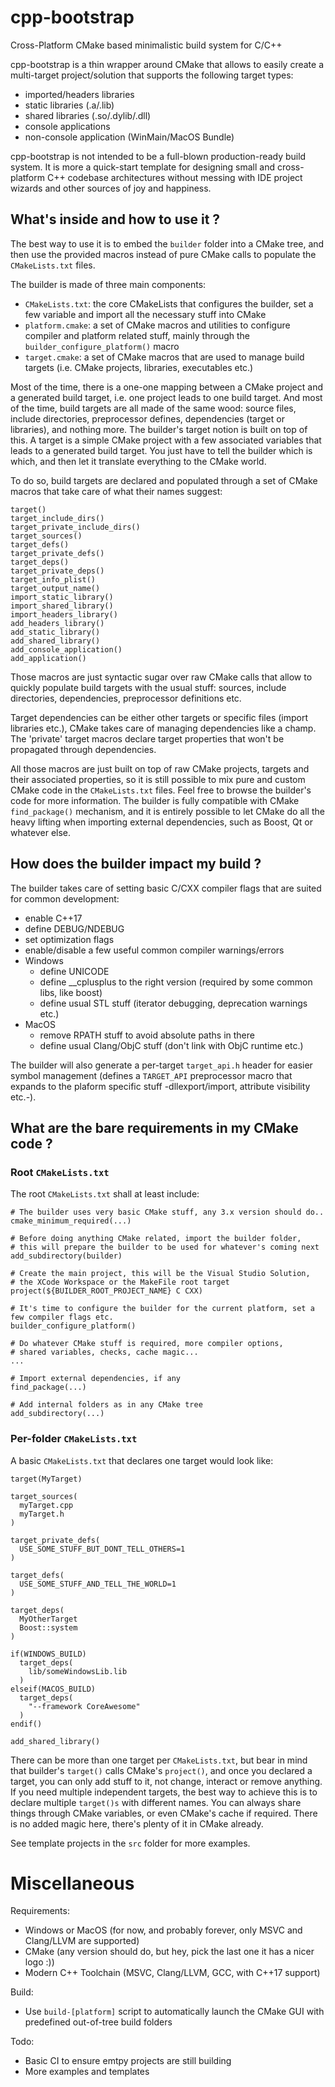 # cpp-bootstrap
Cross-Platform CMake based minimalistic build system for C/C++

cpp-bootstrap is a thin wrapper around CMake that allows to easily create a multi-target project/solution that supports the following target types:
* imported/headers libraries
* static libraries (.a/.lib)
* shared libraries (.so/.dylib/.dll)
* console applications
* non-console application (WinMain/MacOS Bundle)

cpp-bootstrap is not intended to be a full-blown production-ready build system. It is more a quick-start template for designing small and cross-platform C++ codebase architectures without messing with IDE project wizards and other sources of joy and happiness.

## What's inside and how to use it ?
The best way to use it is to embed the ```builder``` folder into a CMake tree, and then use the provided macros instead of pure CMake calls to populate the ```CMakeLists.txt``` files.

The builder is made of three main components:
* ```CMakeLists.txt```: the core CMakeLists that configures the builder, set a few variable and import all the necessary stuff into CMake
* ```platform.cmake```: a set of CMake macros and utilities to configure compiler and platform related stuff, mainly through the ```builder_configure_platform()``` macro
* ```target.cmake```: a set of CMake macros that are used to manage build targets (i.e. CMake projects, libraries, executables etc.)

Most of the time, there is a one-one mapping between a CMake project and a generated build target, i.e. one project leads to one build target. And most of the time, build targets are all made of the same wood: source files, include directories, preprocessor defines, dependencies (target or libraries), and nothing more.
The builder's target notion is built on top of this. A target is a simple CMake project with a few associated variables that leads to a generated build target.
You just have to tell the builder which is which, and then let it translate everything to the CMake world.

To do so, build targets are declared and populated through a set of CMake macros that take care of what their names suggest:
```
target()
target_include_dirs()
target_private_include_dirs()
target_sources()
target_defs()
target_private_defs()
target_deps()
target_private_deps()
target_info_plist()
target_output_name()
import_static_library()
import_shared_library()
import_headers_library()
add_headers_library()
add_static_library()
add_shared_library()
add_console_application()
add_application()
```
Those macros are just syntactic sugar over raw CMake calls that allow to quickly populate build targets with the usual stuff: sources, include directories, dependencies, preprocessor definitions etc.

Target dependencies can be either other targets or specific files (import libraries etc.), CMake takes care of managing dependencies like a champ.
The 'private' target macros declare target properties that won't be propagated through dependencies.

All those macros are just built on top of raw CMake projects, targets and their associated properties, so it is still possible to mix pure and custom CMake code in the ```CMakeLists.txt``` files. Feel free to browse the builder's code for more information.
The builder is fully compatible with CMake ```find_package()``` mechanism, and it is entirely possible to let CMake do all the heavy lifting when importing external dependencies, such as Boost, Qt or whatever else.

## How does the builder impact my build ?

The builder takes care of setting basic C/CXX compiler flags that are suited for common development:
* enable C++17
* define DEBUG/NDEBUG
* set optimization flags
* enable/disable a few useful common compiler warnings/errors
* Windows
  * define UNICODE
  * define __cplusplus to the right version (required by some common libs, like boost)
  * define usual STL stuff (iterator debugging, deprecation warnings etc.)
* MacOS
  * remove RPATH stuff to avoid absolute paths in there
  * define usual Clang/ObjC stuff (don't link with ObjC runtime etc.)

The builder will also generate a per-target ```target_api.h``` header for easier symbol management (defines a ```TARGET_API``` preprocessor macro that expands to the plaform specific stuff -dllexport/import, attribute visibility etc.-).

## What are the bare requirements in my CMake code ?

### Root ```CMakeLists.txt```

The root ```CMakeLists.txt``` shall at least include:

```
# The builder uses very basic CMake stuff, any 3.x version should do..
cmake_minimum_required(...)

# Before doing anything CMake related, import the builder folder,
# this will prepare the builder to be used for whatever's coming next
add_subdirectory(builder)

# Create the main project, this will be the Visual Studio Solution,
# the XCode Workspace or the MakeFile root target
project(${BUILDER_ROOT_PROJECT_NAME} C CXX)

# It's time to configure the builder for the current platform, set a few compiler flags etc.
builder_configure_platform()

# Do whatever CMake stuff is required, more compiler options,
# shared variables, checks, cache magic...
...

# Import external dependencies, if any
find_package(...)

# Add internal folders as in any CMake tree
add_subdirectory(...)
```

### Per-folder ```CMakeLists.txt```

A basic ```CMakeLists.txt``` that declares one target would look like:

```
target(MyTarget)

target_sources(
  myTarget.cpp
  myTarget.h
)

target_private_defs(
  USE_SOME_STUFF_BUT_DONT_TELL_OTHERS=1
)

target_defs(
  USE_SOME_STUFF_AND_TELL_THE_WORLD=1
)

target_deps(
  MyOtherTarget
  Boost::system
)

if(WINDOWS_BUILD)
  target_deps(
    lib/someWindowsLib.lib
  )
elseif(MACOS_BUILD)
  target_deps(
    "--framework CoreAwesome"
  )
endif()

add_shared_library()
```

There can be more than one target per ```CMakeLists.txt```, but bear in mind that builder's ```target()``` calls CMake's ```project()```, and once you declared a target, you can only add stuff to it, not change, interact or remove anything. If you need multiple independent targets, the best way to achieve this is to declare multiple ```target()s``` with different names.
You can always share things through CMake variables, or even CMake's cache if required. There is no added magic here, there's plenty of it in CMake already.

See template projects in the ```src``` folder for more examples.

# Miscellaneous

Requirements:
* Windows or MacOS (for now, and probably forever, only MSVC and Clang/LLVM are supported)
* CMake (any version should do, but hey, pick the last one it has a nicer logo :))
* Modern C++ Toolchain (MSVC, Clang/LLVM, GCC, with C++17 support)

Build:
* Use ```build-[platform]``` script to automatically launch the CMake GUI with predefined out-of-tree build folders

Todo:
* Basic CI to ensure emtpy projects are still building
* More examples and templates

